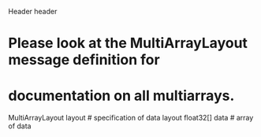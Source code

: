 Header header

# Please look at the MultiArrayLayout message definition for
# documentation on all multiarrays.

MultiArrayLayout  layout        # specification of data layout
float32[]         data          # array of data